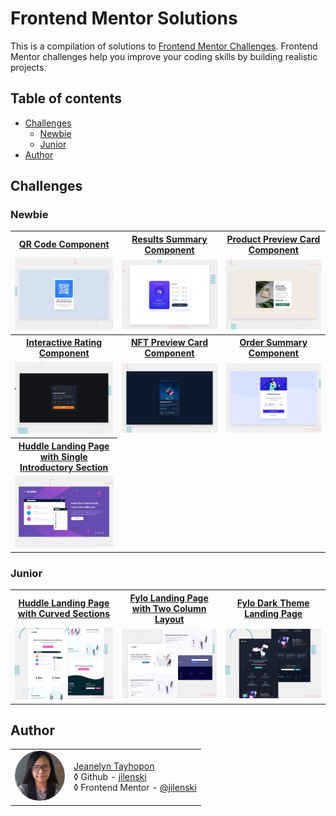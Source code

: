 # Frontend Mentor Solutions

This is a compilation of solutions to [Frontend Mentor Challenges](https://www.frontendmentor.io/challenges). Frontend Mentor challenges help you improve your coding skills by building realistic projects.

## Table of contents

- [Challenges](#challenges)
  - [Newbie](#newbie)
  - [Junior](#junior)
- [Author](#author)

## Challenges

### Newbie

<table style="border: 1px solid inherit; border-collapse: collapse;">
  <tr>
    <th><a href="https://github.com/jilenski/frontend-mentor-solutions.github.io/tree/main//qr-code-component/">QR Code Component</a></th>
    <th><a href="https://github.com/jilenski/frontend-mentor-solutions.github.io/tree/main//results-summary-component/">Results Summary Component</a></th>
    <th><a href="https://github.com/jilenski/frontend-mentor-solutions.github.io/tree/main//product-preview-card-component/">Product Preview Card Component</a></th>
  </tr>
  <tr>
    <td>
      <a href="./qr-code-component/">
        <img src="././qr-code-component/desktop-preview.jpg" alt="preview">
      </a>
    </td>
    <td>
      <a href="./results-summary-component/">
        <img src="././results-summary-component/desktop-preview.jpg" alt="preview">
      </a>
    </td>
    <td>
      <a href="./product-preview-card-component/">
        <img src="././product-preview-card-component/desktop-preview.jpg" alt="preview">
      </a>
    </td>
  </tr>

  <tr>
    <th><a href="https://github.com/jilenski/frontend-mentor-solutions.github.io/tree/main//interactive-rating-component/">Interactive Rating Component</a></th>
    <th><a href="https://github.com/jilenski/frontend-mentor-solutions.github.io/tree/main//nft-preview-card-component/">NFT Preview Card Component</a></th>
    <th><a href="https://github.com/jilenski/frontend-mentor-solutions.github.io/tree/main//order-summary-component/">Order Summary Component</a></th>
  </tr>
  <tr>
    <td>
      <a href="./interactive-rating-component/">
        <img src="././interactive-rating-component/desktop-preview.jpg" alt="preview">
      </a>
    </td>
    <td>
      <a href="./nft-preview-card-component/">
        <img src="././nft-preview-card-component/desktop-preview.jpg" alt="preview">
      </a>
    </td>
    <td>
      <a href="./order-summary-component/">
        <img src="././order-summary-component/desktop-preview.jpg" alt="preview">
      </a>
    </td>
  </tr>

  <tr>
    <th><a href="https://github.com/jilenski/frontend-mentor-solutions.github.io/tree/main//huddle-landing-page-with-single-introductory-section/">Huddle Landing Page with Single Introductory Section</a></th>
  </tr>
  <tr>
    <td>
      <a href="./huddle-landing-page-with-single-introductory-section/">
        <img src="././huddle-landing-page-with-single-introductory-section/desktop-preview.jpg" alt="preview">
      </a>
    </td>
    
  </tr>
  
</table>

### Junior

<table style="border: 1px solid inherit; border-collapse: collapse;">
  <tr>
    <th><a href="https://github.com/jilenski/frontend-mentor-solutions.github.io/tree/main//huddle-landing-page-with-curved-sections/">Huddle Landing Page with Curved Sections</a></th>
    <th><a href="https://github.com/jilenski/frontend-mentor-solutions.github.io/tree/main//fylo-landing-page-with-two-column-layout/">Fylo Landing Page with Two Column Layout</a></th>
    <th><a href="https://github.com/jilenski/frontend-mentor-solutions.github.io/tree/main//fylo-dark-theme-landing-page/">Fylo Dark Theme Landing Page</a></th>
  </tr>
  <tr>
    <td>
      <a href="./huddle-landing-page-with-curved-sections/">
        <img src="././huddle-landing-page-with-curved-sections/desktop-preview.jpg" alt='preview'>
      </a>
    </td>
    <td>
      <a href="./fylo-landing-page-with-two-column-layout/">
        <img src="././fylo-landing-page-with-two-column-layout/desktop-preview.jpg" alt='preview'>
      </a>
    </td>
    <td>
      <a href="./fylo-dark-theme-landing-page/">
        <img src="././fylo-dark-theme-landing-page/docs/desktop-preview.jpg" alt='preview'>
      </a>
    </td>
  </tr>
</table>

## Author

<table style="border: none; border-collapse: collapse;">
  <tr>
    <td>
      <img src="./1688980503267.jpg" alt="profile" width="80" style="border-radius: 100%">
    </td>
    <td>
      <a href="https://jeanelyntayhopon.com/">Jeanelyn Tayhopon</a><br>
      &loz; Github - <a href="https://github.com/jilenski">jilenski</a><br>
      &loz; Frontend Mentor - <a href="https://www.frontendmentor.io/profile/jilenski">@jilenski</a>    
    </td>
  </tr>
</table>
